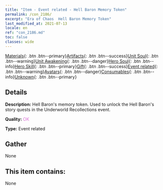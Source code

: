 ```yaml
---
title: "Item - Event related - Hell Baron Memory Token"
permalink: /con_2186/
excerpt: "Era of Chaos  Hell Baron Memory Token"
last_modified_at: 2021-07-13
locale: en
ref: "con_2186.md"
toc: false
classes: wide
---
```

 [Materials](/Items/){: .btn .btn--primary}[Artifacts](/Items/Artifacts/){: .btn .btn--success}[Unit Soul](/Items/UnitSoul/){: .btn .btn--warning}[Unit Awakening](/Items/UnitAwakening/){: .btn .btn--danger}[Hero Soul](/Items/HeroSoul/){: .btn .btn--info}[Hero Skill](/Items/HeroSkill/){: .btn .btn--primary}[Gift](/Items/Gift/){: .btn .btn--success}[Event related](/Items/Events/){: .btn .btn--warning}[Avatars](/Items/Avatars/){: .btn .btn--danger}[Consumables](/Items/Consumables/){: .btn .btn--info}[Unknown](/Items/Unknown/){: .btn .btn--primary}

## Details
 **Description:** Hell Baron's memory token. Used to unlock the Hell Baron's story quests in the Underworld Recollections event.

 **Quality:** <span style="color: #DA70D6">OK</span>

 **Type:** Event related

## Gather

  None

## This item contains:

  None

